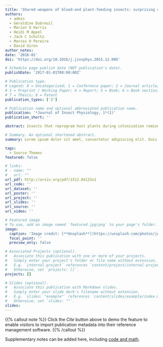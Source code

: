 ```yaml
---
title: 'Shared weapons of blood-and plant-feeding insects: surprising commonalities for manipulating hosts'
authors:
  - admin
  - Géraldine Dubreuil
  - Marion O Harris
  - Heidi M Appel
  - Jack C Schultz
  - Marcos H Pereira
  - David Giron
author_notes:
date: '2016-01'
doi: 'https://doi.org/10.1016/j.jinsphys.2015.12.006'

# Schedule page publish date (NOT publication's date).
publishDate: '2017-01-01T00:00:00Z'

# Publication type.
# Legend: 0 = Uncategorized; 1 = Conference paper; 2 = Journal article;
# 3 = Preprint / Working Paper; 4 = Report; 5 = Book; 6 = Book section;
# 7 = Thesis; 8 = Patent
publication_types: ['2']

# Publication name and optional abbreviated publication name.
publication: '*Journal of Insect Physiology, 1*(1)'
publication_short: ''

abstract: Insects that reprogram host plants during colonization remind us that the insect side of plant–insect story is just as interesting as the plant side. Insect effectors secreted by the salivary glands play an important role in plant reprogramming. Recent discoveries point to large numbers of salivary effectors being produced by a single herbivore species. Since genetic and functional characterization of effectors is an arduous task, narrowing the field of candidates is useful. We present ideas about types and functions of effectors from research on blood-feeding parasites and their mammalian hosts. Because of their importance for human health, blood-feeding parasites have more tools from genomics and other – omics than plant-feeding parasites. Four themes have emerged, (1) mechanical damage resulting from attack by blood-feeding parasites triggers “early danger signals” in mammalian hosts, which are mediated by eATP, calcium, and hydrogen peroxide, (2) mammalian hosts need to modulate their immune responses to the three “early danger signals” and use apyrases, calreticulins, and peroxiredoxins, respectively, to achieve this, (3) blood-feeding parasites, like their mammalian hosts, rely on some of the same “early danger signals” and modulate their immune responses using the same proteins, and (4) blood-feeding parasites deploy apyrases, calreticulins, and peroxiredoxins in their saliva to manipulate the “danger signals” of their mammalian hosts. We review emerging evidence that plant-feeding insects also interfere with “early danger signals” of their hosts by deploying apyrases, calreticulins and peroxiredoxins in saliva. Given emerging links between these molecules, and plant growth and defense, we propose that these effectors interfere with phytohormone signaling, and therefore have a special importance for gall-inducing and leaf-mining insects, which manipulate host-plants to create better food and shelter.

# Summary. An optional shortened abstract.
summary: Lorem ipsum dolor sit amet, consectetur adipiscing elit. Duis posuere tellus ac convallis placerat. Proin tincidunt magna sed ex sollicitudin condimentum.

tags:
  - Source Themes
featured: false

# links:
# - name: ""
#   url: ""
url_pdf: http://arxiv.org/pdf/1512.04133v1
url_code: ''
url_dataset: ''
url_poster: ''
url_project: ''
url_slides: ''
url_source: ''
url_video: ''

# Featured image
# To use, add an image named `featured.jpg/png` to your page's folder.
image:
  caption: 'Image credit: [**Unsplash**](https://unsplash.com/photos/jdD8gXaTZsc)'
  focal_point: ''
  preview_only: false

# Associated Projects (optional).
#   Associate this publication with one or more of your projects.
#   Simply enter your project's folder or file name without extension.
#   E.g. `internal-project` references `content/project/internal-project/index.md`.
#   Otherwise, set `projects: []`.
projects: []

# Slides (optional).
#   Associate this publication with Markdown slides.
#   Simply enter your slide deck's filename without extension.
#   E.g. `slides: "example"` references `content/slides/example/index.md`.
#   Otherwise, set `slides: ""`.
slides:
---
```


{{% callout note %}}
Click the _Cite_ button above to demo the feature to enable visitors to import publication metadata into their reference management software.
{{% /callout %}}

Supplementary notes can be added here, including [code and math](https://wowchemy.com/docs/content/writing-markdown-latex/).
